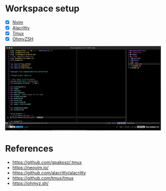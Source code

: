 # Workspace setup
- [x] [Nvim](./nvim/README.md)
- [x] [Alacritty](./alacritty/README.md)
- [x] [Tmux](https://github.com/tmux/tmux/wiki/Installing)
- [x] [OhmyZSH](https://github.com/ohmyzsh/ohmyzsh/wiki/Installing-ZSH)

<kbd>![](./images/photo.png)</kbd>

# References
- https://github.com/gpakosz/.tmux
- https://neovim.io/
- https://github.com/alacritty/alacritty
- https://github.com/tmux/tmux
- https://ohmyz.sh/

